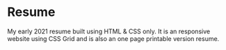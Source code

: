# Resume

My early 2021 resume built using HTML & CSS only. It is an responsive website using CSS Grid and is also an one page printable version resume.